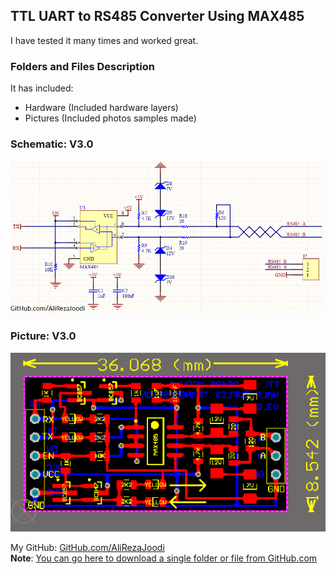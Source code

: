 ## TTL UART to RS485 Converter Using MAX485
 
I have tested it many times and worked great.

### Folders and Files Description
It has included:
- Hardware (Included hardware layers)
- Pictures (Included photos samples made)

### Schematic: V3.0
![](Hardware/V3.0.png)

### Picture: V3.0
![](Pictures/V3.0.png)

My GitHub: [GitHub.com/AliRezaJoodi](https://github.com/AliRezaJoodi)  
**Note**: [You can go here to download a single folder or file from GitHub.com](https://minhaskamal.github.io/DownGit/#/home)